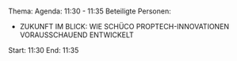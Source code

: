 # 
Thema: 
Agenda: 11:30 - 11:35
Beteiligte Personen:
- ZUKUNFT IM BLICK: WIE SCHÜCO PROPTECH-INNOVATIONEN VORAUSSCHAUEND ENTWICKELT

Start: 11:30
End: 11:35
